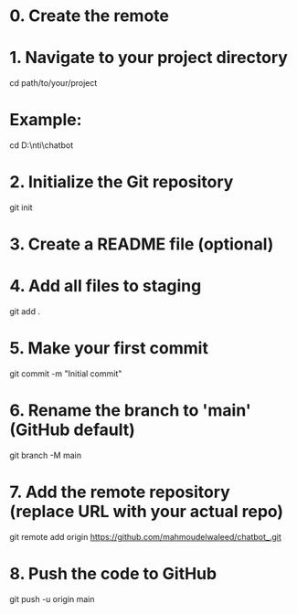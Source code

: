 # 0. Create the remote

# 1. Navigate to your project directory
cd path/to/your/project
# Example:
cd D:\nti\chatbot

# 2. Initialize the Git repository
git init

# 3. Create a README file (optional)

# 4. Add all files to staging
git add .

# 5. Make your first commit
git commit -m "Initial commit"

# 6. Rename the branch to 'main' (GitHub default)
git branch -M main

# 7. Add the remote repository (replace URL with your actual repo)
git remote add origin https://github.com/mahmoudelwaleed/chatbot_.git

# 8. Push the code to GitHub
git push -u origin main
